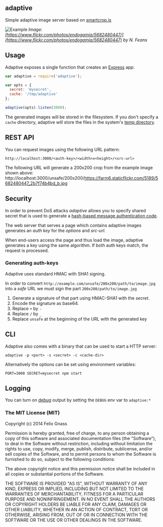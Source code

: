 ## adaptive

Simple adaptive image server based on [smartcrop.js](https://github.com/jwagner/smartcrop.js)

![Example](https://camo.githubusercontent.com/1086f55f4396e6c34f076b8f4a43c083fc5253d1/687474703a2f2f3239612e63682f73616e64626f782f323031342f736d61727463726f702f6578616d706c652e6a7067)
_Image: [https://www.flickr.com/photos/endogamia/5682480447/](https://www.flickr.com/photos/endogamia/5682480447) by N. Feans_

## Usage

Adaptive exposes a single function that creates an [Express](expressjs.com) app:
```js
var adaptive = require('adaptive');

var opts = {
  secret: 'mysecret',
  cache: '/tmp/adaptive'
};

adaptive(opts).listen(3000);
```

The generated images will be stored in the filesystem. If you don't specify a
`cache` directory, adaptive will store the files in the system's [temp
directory](http://nodejs.org/api/os.html#os_os_tmpdir).

## REST API

You can request images using the following URL pattern:

`http://localhost:3000/<auth-key>/<width>x<height>/<src-url>`


The following URL will generate a 200x200 crop from the example image shown above:
http://localhost:3000/unsafe/200x200/https://farm6.staticflickr.com/5189/5682480447_2b7f74b4bd_b.jpg

## Security

In order to prevent DoS attacks _adaptive_ allows you to specify shared secret
that is used to generate a [hash-based message authentication code](
http://en.wikipedia.org/wiki/Hash-based_message_authentication_code).

The web server that serves a page which contains adaptive images generates an
_auth key_ for the _options_ and _src-url_.

When end-users access the page and thus load the image, adaptive generates
a key using the same algorithm. If both auth keys match, the request is
processed.

### Generating auth-keys

Adaptive uses standard HMAC with SHA1 signing.

In order to convert `http://example.com/unsafe/200x200/path/to/image.jpg`
into a _safe_ URL we must sign the part `200x200/path/to/image.jpg`

1. Generate a signature of that part using HMAC-SHA1 with the _secret_.
2. Encode the signature as base64.
3. Replace `+` by `-`
4. Replace `/` by `_`
5. Replace `unsafe` at the beginning of the URL with the generated key

## CLI

Adaptive also comes with a binary that can be used to start a HTTP server:

`adaptive -p <port> -s <secret> -c <cache-dir>`

Alternatively the options can be set using environment variables:

`PORT=3000 SECRET=mysecret npm start`

## Logging

You can turn on [debug](https://www.npmjs.org/package/debug) output by setting
the `DEBUG` env var to `adaptive:*`

### The MIT License (MIT)

Copyright (c) 2014 Felix Gnass

Permission is hereby granted, free of charge, to any person obtaining a copy
of this software and associated documentation files (the "Software"), to deal
in the Software without restriction, including without limitation the rights
to use, copy, modify, merge, publish, distribute, sublicense, and/or sell
copies of the Software, and to permit persons to whom the Software is
furnished to do so, subject to the following conditions:

The above copyright notice and this permission notice shall be included in
all copies or substantial portions of the Software.

THE SOFTWARE IS PROVIDED "AS IS", WITHOUT WARRANTY OF ANY KIND, EXPRESS OR
IMPLIED, INCLUDING BUT NOT LIMITED TO THE WARRANTIES OF MERCHANTABILITY,
FITNESS FOR A PARTICULAR PURPOSE AND NONINFRINGEMENT. IN NO EVENT SHALL THE
AUTHORS OR COPYRIGHT HOLDERS BE LIABLE FOR ANY CLAIM, DAMAGES OR OTHER
LIABILITY, WHETHER IN AN ACTION OF CONTRACT, TORT OR OTHERWISE, ARISING FROM,
OUT OF OR IN CONNECTION WITH THE SOFTWARE OR THE USE OR OTHER DEALINGS IN
THE SOFTWARE.
